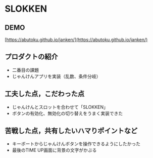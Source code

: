 # SLOKKEN

## DEMO

[https://abutoku.github.io/janken/](https://abutoku.github.io/janken/)

## プロダクトの紹介

- 二番目の課題
- じゃんけんアプリを実装（乱数、条件分岐）

## 工夫した点，こだわった点

- じゃんけんとスロットを合わせて「SLOKKEN」
- ボタンの有効化、無効化の切り替えをうまく実装できた

## 苦戦した点，共有したいハマりポイントなど

- キーボートからじゃんけんボタンを操作できるようにしたかった
- 最後のTIME UP画面に背景の文字がかぶる